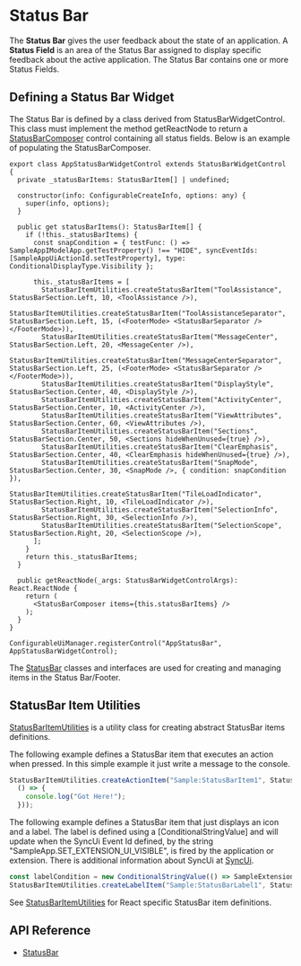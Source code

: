 # Status Bar

The **Status Bar** gives the user feedback about the state of an application.
A **Status Field** is an area of the Status Bar assigned to display specific feedback about the active application.
The Status Bar contains one or more Status Fields.

## Defining a Status Bar Widget

The Status Bar is defined by a class derived from StatusBarWidgetControl. This class must implement the method getReactNode to return a [StatusBarComposer]($appui-react) control containing all status fields. Below is an example of populating the StatusBarComposer.

```tsx
export class AppStatusBarWidgetControl extends StatusBarWidgetControl {
  private _statusBarItems: StatusBarItem[] | undefined;

  constructor(info: ConfigurableCreateInfo, options: any) {
    super(info, options);
  }

  public get statusBarItems(): StatusBarItem[] {
    if (!this._statusBarItems) {
      const snapCondition = { testFunc: () => SampleAppIModelApp.getTestProperty() !== "HIDE", syncEventIds: [SampleAppUiActionId.setTestProperty], type: ConditionalDisplayType.Visibility };

      this._statusBarItems = [
        StatusBarItemUtilities.createStatusBarItem("ToolAssistance", StatusBarSection.Left, 10, <ToolAssistance />),
        StatusBarItemUtilities.createStatusBarItem("ToolAssistanceSeparator", StatusBarSection.Left, 15, (<FooterMode> <StatusBarSeparator /> </FooterMode>)),
        StatusBarItemUtilities.createStatusBarItem("MessageCenter", StatusBarSection.Left, 20, <MessageCenter />),
        StatusBarItemUtilities.createStatusBarItem("MessageCenterSeparator", StatusBarSection.Left, 25, (<FooterMode> <StatusBarSeparator /> </FooterMode>)),
        StatusBarItemUtilities.createStatusBarItem("DisplayStyle", StatusBarSection.Center, 40, <DisplayStyle />),
        StatusBarItemUtilities.createStatusBarItem("ActivityCenter", StatusBarSection.Center, 10, <ActivityCenter />),
        StatusBarItemUtilities.createStatusBarItem("ViewAttributes", StatusBarSection.Center, 60, <ViewAttributes />),
        StatusBarItemUtilities.createStatusBarItem("Sections", StatusBarSection.Center, 50, <Sections hideWhenUnused={true} />),
        StatusBarItemUtilities.createStatusBarItem("ClearEmphasis", StatusBarSection.Center, 40, <ClearEmphasis hideWhenUnused={true} />),
        StatusBarItemUtilities.createStatusBarItem("SnapMode", StatusBarSection.Center, 30, <SnapMode />, { condition: snapCondition }),
        StatusBarItemUtilities.createStatusBarItem("TileLoadIndicator", StatusBarSection.Right, 10, <TileLoadIndicator />),
        StatusBarItemUtilities.createStatusBarItem("SelectionInfo", StatusBarSection.Right, 30, <SelectionInfo />),
        StatusBarItemUtilities.createStatusBarItem("SelectionScope", StatusBarSection.Right, 20, <SelectionScope />),
      ];
    }
    return this._statusBarItems;
  }

  public getReactNode(_args: StatusBarWidgetControlArgs): React.ReactNode {
    return (
      <StatusBarComposer items={this.statusBarItems} />
    );
  }
}

ConfigurableUiManager.registerControl("AppStatusBar", AppStatusBarWidgetControl);

```

The [StatusBar]($appui-react:StatusBar) classes and interfaces are used for creating and managing items in the Status Bar/Footer.

## StatusBar Item Utilities

[StatusBarItemUtilities]($appui-react) is a utility class for creating abstract StatusBar items definitions.

The following example defines a StatusBar item that executes an action when pressed. In this simple example it just write a message to the console.

```ts
StatusBarItemUtilities.createActionItem("Sample:StatusBarItem1", StatusBarSection.Center, 100, "icon-developer", "Test tool-tip",
  () => {
    console.log("Got Here!");
  }));
```

The following example defines a StatusBar item that just displays an icon and a label. The label is defined using a [ConditionalStringValue] and will update when the SyncUi Event Id defined, by the string "SampleApp.SET_EXTENSION_UI_VISIBLE", is fired by the application or extension. There is additional information about SyncUi at [SyncUi]($appui-react:SyncUi).

```ts
const labelCondition = new ConditionalStringValue(() => SampleExtensionStateManager.isExtensionUiVisible ? "Active" : "Inactive", ["SampleApp.SET_EXTENSION_UI_VISIBLE"]);
StatusBarItemUtilities.createLabelItem("Sample:StatusBarLabel1", StatusBarSection.Center, 200, "icon-hand-2", labelCondition, undefined);
```

See [StatusBarItemUtilities]($appui-react) for React specific StatusBar item definitions.

## API Reference

- [StatusBar]($appui-react:StatusBar)
